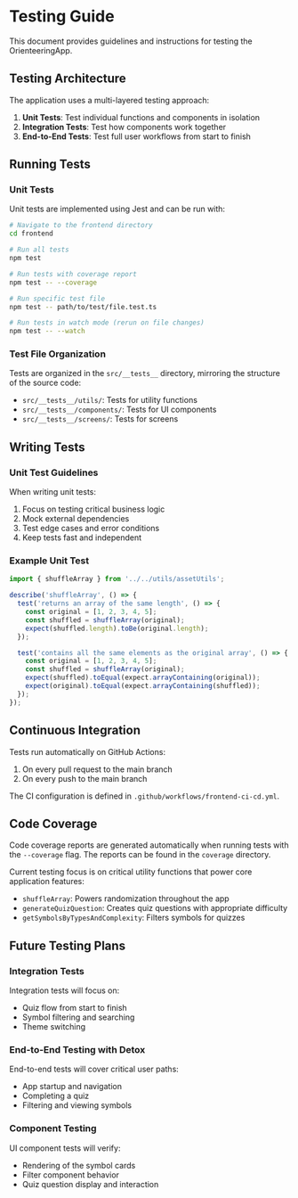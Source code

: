 # Testing Guide

This document provides guidelines and instructions for testing the OrienteeringApp.

## Testing Architecture

The application uses a multi-layered testing approach:

1. **Unit Tests**: Test individual functions and components in isolation
2. **Integration Tests**: Test how components work together
3. **End-to-End Tests**: Test full user workflows from start to finish

## Running Tests

### Unit Tests

Unit tests are implemented using Jest and can be run with:

```bash
# Navigate to the frontend directory
cd frontend

# Run all tests
npm test

# Run tests with coverage report
npm test -- --coverage

# Run specific test file
npm test -- path/to/test/file.test.ts

# Run tests in watch mode (rerun on file changes)
npm test -- --watch
```

### Test File Organization

Tests are organized in the `src/__tests__` directory, mirroring the structure of the source code:

- `src/__tests__/utils/`: Tests for utility functions
- `src/__tests__/components/`: Tests for UI components
- `src/__tests__/screens/`: Tests for screens

## Writing Tests

### Unit Test Guidelines

When writing unit tests:

1. Focus on testing critical business logic
2. Mock external dependencies
3. Test edge cases and error conditions
4. Keep tests fast and independent

### Example Unit Test

```typescript
import { shuffleArray } from '../../utils/assetUtils';

describe('shuffleArray', () => {
  test('returns an array of the same length', () => {
    const original = [1, 2, 3, 4, 5];
    const shuffled = shuffleArray(original);
    expect(shuffled.length).toBe(original.length);
  });

  test('contains all the same elements as the original array', () => {
    const original = [1, 2, 3, 4, 5];
    const shuffled = shuffleArray(original);
    expect(shuffled).toEqual(expect.arrayContaining(original));
    expect(original).toEqual(expect.arrayContaining(shuffled));
  });
});
```

## Continuous Integration

Tests run automatically on GitHub Actions:

1. On every pull request to the main branch
2. On every push to the main branch

The CI configuration is defined in `.github/workflows/frontend-ci-cd.yml`.

## Code Coverage

Code coverage reports are generated automatically when running tests with the `--coverage` flag. The reports can be found in the `coverage` directory.

Current testing focus is on critical utility functions that power core application features:

- `shuffleArray`: Powers randomization throughout the app
- `generateQuizQuestion`: Creates quiz questions with appropriate difficulty
- `getSymbolsByTypesAndComplexity`: Filters symbols for quizzes

## Future Testing Plans

### Integration Tests

Integration tests will focus on:

- Quiz flow from start to finish
- Symbol filtering and searching
- Theme switching

### End-to-End Testing with Detox

End-to-end tests will cover critical user paths:

- App startup and navigation
- Completing a quiz
- Filtering and viewing symbols

### Component Testing

UI component tests will verify:

- Rendering of the symbol cards
- Filter component behavior
- Quiz question display and interaction